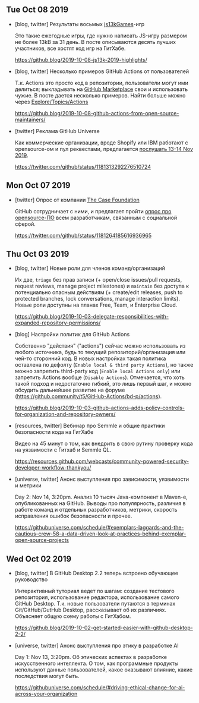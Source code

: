## Tue Oct 08 2019

- [blog, twitter] Результаты восьмых [js13kGames](https://js13kgames.com)-игр

  Это такие ежегодные игры, где нужно написать JS-игру размером не более 13kB за 31 день. В посте описываются десять лучших участников, все хостят код игр на ГитХабе.

  <https://github.blog/2019-10-08-js13k-2019-highlights/>

- [blog, twitter] Несколько примеров GitHub Actions от пользователей

  Т.к. Actions это просто код в репозитории, пользователи могут ими делиться; выкладывать на [GitHub Marketplace](https://github.com/marketplace?type=actions) свои и использовать чужие. В посте дается несколько примеров. Найти больше можно через [Explore/Topics/Actions](https://github.com/topics/actions)

  <https://github.blog/2019-10-08-github-actions-from-open-source-maintainers/>

- [twitter] Реклама GitHub Universe

  Как коммерческие организации, вроде Shopify или IBM работают с opensource-ом и пул реквестами, предлагается [послушать 13-14 Nov 2019](https://githubuniverse.com/schedule/).

  <https://twitter.com/github/status/1181313292276510724>

## Mon Oct 07 2019

- [twitter] Опрос от компании [The Case Foundation](https://casefoundation.org)

  GitHub сотрудничает с ними, и предлагает пройти [опрос про opensource-ПО](https://www.surveymonkey.com/r/JRY5HWN?organization_name=github) всем разработчикам, связанным с социальной сферой.

  <https://twitter.com/github/status/1181264185616936965>

## Thu Oct 03 2019

- [blog, twitter] Новые роли для членов команд/организаций

  Их две, `triage` без прав записи (+ open/close issues/pull requests, request reviews, manage project milestones) и `maintain` без доступа к потенциально опасным действиям (+ create/edit releases, push to protected branches, lock conversations, manage interaction limits). Новые роли доступны на планах Free, Team, и Enterprise Cloud.

  <https://github.blog/2019-10-03-delegate-responsibilities-with-expanded-repository-permissions/>

- [blog] Настройки политик для GitHub Actions

  Собственно "действия" ("actions") сейчас можно использовать из любого источника, будь то текущий репозиторий/организация или чей-то сторонний код. В новых настройках такая политика оставлена по дефолту (`Enable local & third party Actions`), но также можно запретить third-party код (`Enable local Actions only`) или запретить Actions вообще (`Disable Actions`). Отмечается, что хоть такой подход и недостаточно гибкий, это лишь первый шаг, и можно обсудить дальнейшее развитие на форуме (<https://github.community/t5/GitHub-Actions/bd-p/actions>).

  <https://github.blog/2019-10-03-github-actions-adds-policy-controls-for-organization-and-repository-owners/>

- [resources, twitter] Вебинар про Semmle и общие практики безопасности кода на ГитХабе

  Видео на 45 минут о том, как внедрить в свою рутину проверку кода на уязвимости с Гитхаб и Semmle QL.

  <https://resources.github.com/webcasts/community-powered-security-developer-workflow-thankyou/>

- [universe, twitter] Анонс выступления про зависимости, уязвимости и метрики

  Day 2: Nov 14, 3:20pm. Анализ 10 тысяч Java-компонент в Maven-е, опубликованных на GitHub. Выводы про популярность, различия в работе команд и отдельных разработчиков, метрики, скорость исправления ошибок безопасности и прочее.

  <https://githubuniverse.com/schedule/#exemplars-laggards-and-the-cautious-crew-58-a-data-driven-look-at-practices-behind-exemplar-open-source-projects>

## Wed Oct 02 2019

- [blog, twitter] В GitHub Desktop 2.2 теперь встроено обучающее руководство

  Интерактивный туториал ведет по шагам: создание тестового репозитория, использование редактора, использование самого GitHub Desktop. Т.к. новые пользователи путаются в терминах Git/GitHub/GutHub Desktop, рассказывает об их различиях. Объясняет общую схему работы с ГитХабом.

  <https://github.blog/2019-10-02-get-started-easier-with-github-desktop-2-2/>

- [universe, twitter] Анонс выступления про этику в разработке AI

  Day 1: Nov 13, 3:20pm. Об этических аспектах в разработке искусственного интеллекта. О том, как программные продукты используют данные пользователей, какое оказывают влияние, какие последствия могут быть.

  <https://githubuniverse.com/schedule/#driving-ethical-change-for-ai-across-your-organization>
